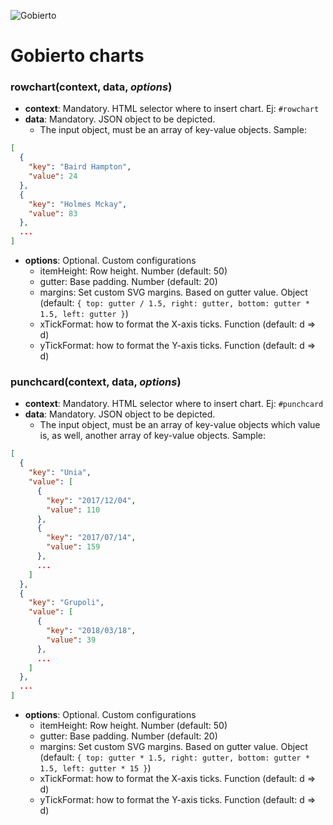 ![Gobierto](https://gobierto.es/assets/logo_gobierto.png)

# Gobierto charts

### rowchart(context, data, *options*)
- **context**: Mandatory. HTML selector where to insert chart. Ej: `#rowchart`
- **data**: Mandatory. JSON object to be depicted.
    - The input object, must be an array of key-value objects. Sample:
```json
[
  {
    "key": "Baird Hampton",
    "value": 24
  },
  {
    "key": "Holmes Mckay",
    "value": 83
  },
  ...
]
```
- **options**: Optional. Custom configurations
    - itemHeight: Row height. Number (default: 50)
    - gutter: Base padding. Number (default: 20)
    - margins: Set custom SVG margins. Based on gutter value. Object (default: `{
    	    top: gutter / 1.5,
    	    right: gutter,
    	    bottom: gutter * 1.5,
    	    left: gutter
    	  }`)
    - xTickFormat: how to format the X-axis ticks. Function (default: d => d)
    - yTickFormat: how to format the Y-axis ticks. Function (default: d => d)

### punchcard(context, data, *options*)
- **context**: Mandatory. HTML selector where to insert chart. Ej: `#punchcard`
- **data**: Mandatory. JSON object to be depicted.
    - The input object, must be an array of key-value objects which value is, as well, another array of key-value objects. Sample:
```json
[
  {
    "key": "Unia",
    "value": [
      {
        "key": "2017/12/04",
        "value": 110
      },
      {
        "key": "2017/07/14",
        "value": 159
      },
      ...
    ]
  },
  {
    "key": "Grupoli",
    "value": [
      {
        "key": "2018/03/18",
        "value": 39
      },
      ...
    ]
  },
  ...
]
```
- **options**: Optional. Custom configurations
    - itemHeight: Row height. Number (default: 50)
    - gutter: Base padding. Number (default: 20)
    - margins: Set custom SVG margins. Based on gutter value. Object (default: `{
	    top: gutter * 1.5,
	    right: gutter,
	    bottom: gutter * 1.5,
	    left: gutter * 15
	  }`)
    - xTickFormat: how to format the X-axis ticks. Function (default: d => d)
    - yTickFormat: how to format the Y-axis ticks. Function (default: d => d)
